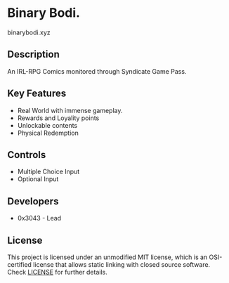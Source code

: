 # Binary Bodi. 
 
 binarybodi.xyz
 
## Description
An IRL-RPG Comics monitored through Syndicate Game Pass. 


## Key Features

 - Real World with immense gameplay.
 - Rewards and Loyality points
 - Unlockable contents
 - Physical Redemption
 
## Controls

 - Multiple Choice Input
 - Optional Input

## Developers

 - 0x3043 - Lead


## License

This project is licensed under an unmodified MIT license, which is an OSI-certified license that allows static linking with closed source software. Check [LICENSE](LICENSE) for further details.


